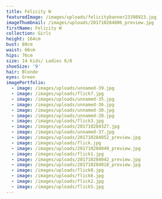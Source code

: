 ```yaml
---
title: Felicity W
featuredImage: /images/uploads/felicitybanner23398923.jpg
imageThumbnail: /images/uploads/201710284006_preview.jpg
firstName: Felicity W
collection: Girls
height: 164cm
bust: 80cm
waist: 66cm
hips: 76cm
size: 14 kids/ Ladies 6/8
shoeSize: '9'
hair: Blonde
eyes: Green
imagePortfolio:
  - image: /images/uploads/unnamed-39.jpg
  - image: /images/uploads/flick7.jpg
  - image: /images/uploads/unnamed-35.jpg
  - image: /images/uploads/unnamed-36.jpg
  - image: /images/uploads/unnamed-30.jpg
  - image: /images/uploads/unnamed-28.jpg
  - image: /images/uploads/flick3.jpg
  - image: /images/uploads/201710284327.jpg
  - image: /images/uploads/unnamed-37.jpg
  - image: /images/uploads/201710284052_preview.jpg
  - image: /images/uploads/flick.jpg
  - image: /images/uploads/201710284049_preview.jpg
  - image: /images/uploads/flick1.jpg
  - image: /images/uploads/201710284042_preview.jpg
  - image: /images/uploads/201710284018_preview.jpg
  - image: /images/uploads/flick8.jpg
  - image: /images/uploads/flick6.jpg
  - image: /images/uploads/flick2.jpg
  - image: /images/uploads/flick5.jpg
---
```


